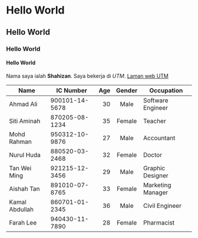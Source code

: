 # Hello World
## Hello World
### Hello World
#### Hello World

Nama saya ialah **Shahizan**. Saya bekerja di *UTM*. [Laman web UTM](http://utm.my/)
  
| Name           | IC Number     | Age | Gender | Occupation          |
|----------------|---------------|-----:|:--------:|---------------------|
| Ahmad Ali      | 900101-14-5678 | 30  | Male   | Software Engineer   |
| Siti Aminah    | 870205-08-1234 | 35  | Female | Teacher             |
| Mohd Rahman    | 950312-10-9876 | 27  | Male   | Accountant          |
| Nurul Huda     | 880520-03-2468 | 32  | Female | Doctor              |
| Tan Wei Ming   | 921215-12-3456 | 29  | Male   | Graphic Designer    |
| Aishah Tan     | 891010-07-8765 | 33  | Female | Marketing Manager   |
| Kamal Abdullah | 860701-01-2345 | 36  | Male   | Civil Engineer      |
| Farah Lee      | 940430-11-7890 | 28  | Female | Pharmacist          |
